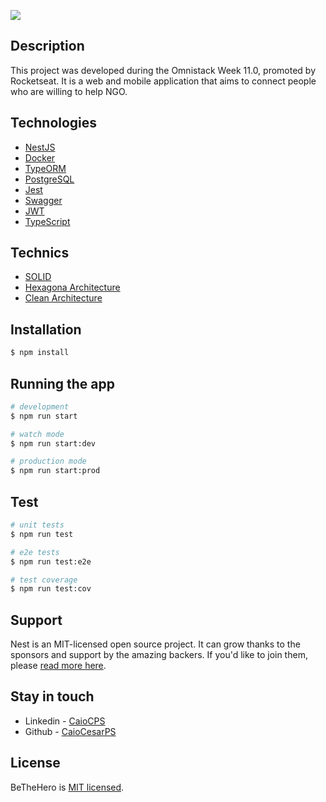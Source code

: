 <image src='./public/BeTheHerogithub-header.png'></image>
  <!--[![Backers on Open Collective](https://opencollective.com/nest/backers/badge.svg)](https://opencollective.com/nest#backer)
  [![Sponsors on Open Collective](https://opencollective.com/nest/sponsors/badge.svg)](https://opencollective.com/nest#sponsor)-->

## Description

This project was developed during the Omnistack Week 11.0, promoted by Rocketseat. It is a web and mobile application that aims to connect people who are willing to help NGO.

## Technologies

- [NestJS](https://nodejs.org/en/)
- [Docker](https://www.docker.com/)
- [TypeORM](https://typeorm.io/#/)
- [PostgreSQL](https://www.postgresql.org/)
- [Jest](https://jestjs.io/)
- [Swagger](https://swagger.io/)
- [JWT](https://jwt.io/)
- [TypeScript](https://www.typescriptlang.org/)

## Technics

- [SOLID](https://en.wikipedia.org/wiki/SOLID)
- [Hexagona Architecture](https://en.wikipedia.org/wiki/Hexagonal_architecture_(software))
- [Clean Architecture](https://blog.cleancoder.com/uncle-bob/2012/08/13/the-clean-architecture.html)

## Installation

```bash
$ npm install
```

## Running the app

```bash
# development
$ npm run start

# watch mode
$ npm run start:dev

# production mode
$ npm run start:prod
```

## Test

```bash
# unit tests
$ npm run test

# e2e tests
$ npm run test:e2e

# test coverage
$ npm run test:cov
```

## Support

Nest is an MIT-licensed open source project. It can grow thanks to the sponsors and support by the amazing backers. If you'd like to join them, please [read more here](https://docs.nestjs.com/support).

## Stay in touch

- Linkedin - [CaioCPS](https://www.linkedin.com/in/caiocps/)
- Github - [CaioCesarPS](https://github.com/CaioCesarPS)


## License

BeTheHero is [MIT licensed](LICENSE).
